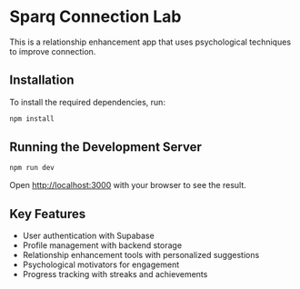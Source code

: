 # Sparq Connection Lab

This is a relationship enhancement app that uses psychological techniques to improve connection.

## Installation

To install the required dependencies, run:

```bash
npm install
```

## Running the Development Server

```bash
npm run dev
```

Open [http://localhost:3000](http://localhost:3000) with your browser to see the result.

## Key Features

- User authentication with Supabase
- Profile management with backend storage
- Relationship enhancement tools with personalized suggestions
- Psychological motivators for engagement
- Progress tracking with streaks and achievements
